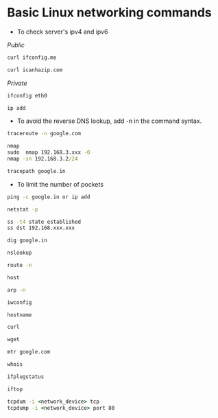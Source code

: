 # Basic Linux networking commands

* To check server's ipv4 and ipv6

_Public_

```cmd
curl ifconfig.me
```
```cmd
curl icanhazip.com
```
_Private_

```cmd
ifconfig eth0
```
```cmd
ip add
```

* To avoid the reverse DNS lookup, add -n in the command syntax.
```cmd
traceroute -n google.com
```

```cmd
nmap
sudo  nmap 192.168.3.xxx -O
nmap -sn 192.168.3.2/24
```

```cmd
tracepath google.in
```

* To limit the number of pockets
```cmd
ping -c google.in or ip add
```
```cmd
netstat -p
```
```cmd
ss -t4 state established
ss dst 192.168.xxx.xxx
```
```cmd
dig google.in
```
```cmd
nslookup 
```
```cmd
route -n
```
```cmd
host
```
```cmd
arp -n
```
```cmd
iwconfig 
```
```cmd
hostname 
```
```cmd
curl 
```
```cmd
wget 
```
```cmd
mtr google.com
```
```cmd
whois
```
```cmd
ifplugstatus
```
```cmd
iftop
```
```cmd
tcpdum -i <network_device> tcp
tcpdump -i <network_device> port 80
```
